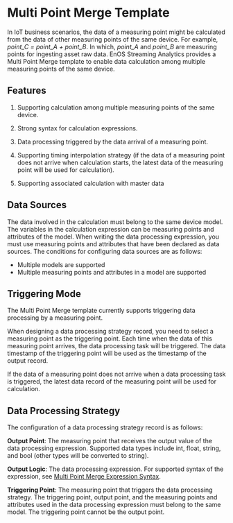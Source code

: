 # Multi Point Merge Template

In IoT business scenarios, the data of a measuring point might be calculated from the data of other measuring points of the same device. For example, *point_C = point_A + point_B*. In which, *point_A* and *point_B* are measuring points for ingesting asset raw data. EnOS Streaming Analytics provides a Multi Point Merge template to enable data calculation among multiple measuring points of the same device.

## Features

1. Supporting calculation among multiple measuring points of the same device.

2. Strong syntax for calculation expressions.

3. Data processing triggered by the data arrival of a measuring point.

4. Supporting timing interpolation strategy (if the data of a measuring point does not arrive when calculation starts, the latest data of the measuring point will be used for calculation).

5. Supporting associated calculation with master data

## Data Sources

The data involved in the calculation must belong to the same device model. The variables in the calculation expression can be measuring points and attributes of the model. When writing the data processing expression, you must use measuring points and attributes that have been declared as data sources. The conditions for configuring data sources are as follows:

- Multiple models are supported
- Multiple measuring points and attributes in a model are supported

## Triggering Mode

The Multi Point Merge template currently supports triggering data processing by a measuring point.

When designing a data processing strategy record, you need to select a measuring point as the triggering point. Each time when the data of this measuring point arrives, the data processing task will be triggered. The data timestamp of the triggering point will be used as the timestamp of the output record.

If the data of a measuring point does not arrive when a data processing task is triggered, the latest data record of the measuring point will be used for calculation.   

## Data Processing Strategy

The configuration of a data processing strategy record is as follows:

**Output Point**: The measuring point that receives the output value of the data processing expression. Supported data types include int, float, string, and bool (other types will be converted to string).

**Output Logic**: The data processing expression. For supported syntax of the expression, see [Multi Point Merge Expression Syntax](statement_syntax).

**Triggering Point**: The measuring point that triggers the data processing strategy. The triggering point, output point, and the measuring points and attributes used in the data processing expression must belong to the same model. The triggering point cannot be the output point.

